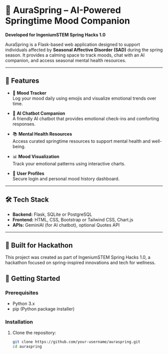 # 🌸 AuraSpring – AI-Powered Springtime Mood Companion  
**Developed for IngeniumSTEM Spring Hacks 1.0**

AuraSpring is a Flask-based web application designed to support individuals affected by **Seasonal Affective Disorder (SAD)** during the spring season. It provides a calming space to track moods, chat with an AI companion, and access seasonal mental health resources.

---

## 🌟 Features

- 📝 **Mood Tracker**  
  Log your mood daily using emojis and visualize emotional trends over time.

- 💬 **AI Chatbot Companion**  
  A friendly AI chatbot that provides emotional check-ins and comforting responses.

- 📚 **Mental Health Resources**  
  Access curated springtime resources to support mental health and well-being.

- 📊 **Mood Visualization**  
  Track your emotional patterns using interactive charts.

- 🔐 **User Profiles**  
  Secure login and personal mood history dashboard.

---

## 🛠 Tech Stack

- **Backend:** Flask, SQLite or PostgreSQL  
- **Frontend:** HTML, CSS, Bootstrap or Tailwind CSS, Chart.js  
- **APIs:** GeminiAI (for AI chatbot), optional Quotes API

---

## 🌱 Built for Hackathon
This project was created as part of IngeniumSTEM Spring Hacks 1.0, a hackathon focused on spring-inspired innovations and tech for wellness.

## 🚀 Getting Started

### Prerequisites

- Python 3.x  
- pip (Python package installer)

### Installation

1. Clone the repository:
   ```bash
   git clone https://github.com/your-username/auraspring.git
   cd auraspring
